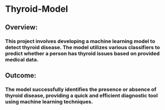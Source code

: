 # Thyroid-Model
## Overview:
### This project involves developing a machine learning model to detect thyroid disease. The model utilizes various classifiers to predict whether a person has thyroid issues based on provided medical data.
## Outcome:
### The model successfully identifies the presence or absence of thyroid disease, providing a quick and efficient diagnostic tool using machine learning techniques.
